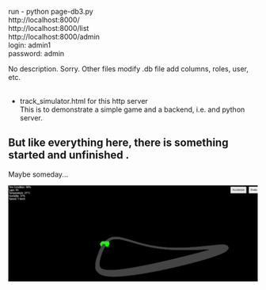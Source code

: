 run - python page-db3.py <br />
http://localhost:8000/ <br />
http://localhost:8000/list<br />
http://localhost:8000/admin<br />
login: admin1<br />
password: admin<br />

No description. Sorry. Other files modify .db file add columns, roles, user, etc.
<br /><br />
+ track_simulator.html for this http server<br />
This is to demonstrate a simple game and a backend, i.e. and python server.

<b> <h2>But like everything here, there is something started and unfinished .  </h2></b>
Maybe someday...

![dump](https://raw.githubusercontent.com/KarolDuracz/scratchpad/main/Webapp/Simple%20http%20server%20python3/simple%20game.png)

